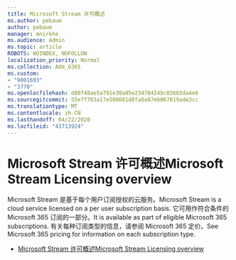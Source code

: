 ```yaml
---
title: Microsoft Stream 许可概述
ms.author: pebaum
author: pebaum
manager: mnirkhe
ms.audience: Admin
ms.topic: article
ROBOTS: NOINDEX, NOFOLLOW
localization_priority: Normal
ms.collection: Adm_O365
ms.custom:
- "9001693"
- "3770"
ms.openlocfilehash: d80f48ae5a791e30a85e23478424bc836b5da4e6
ms.sourcegitcommit: 55eff703a17e500681d8fa6a87eb067019ade3cc
ms.translationtype: MT
ms.contentlocale: zh-CN
ms.lasthandoff: 04/22/2020
ms.locfileid: "43713924"
---
```

# <a name="microsoft-stream-licensing-overview"></a><span data-ttu-id="ce7cb-102">Microsoft Stream 许可概述</span><span class="sxs-lookup"><span data-stu-id="ce7cb-102">Microsoft Stream Licensing overview</span></span>

<span data-ttu-id="ce7cb-103">Microsoft Stream 是基于每个用户订阅授权的云服务。</span><span class="sxs-lookup"><span data-stu-id="ce7cb-103">Microsoft Stream is a cloud service licensed on a per user subscription basis.</span></span> <span data-ttu-id="ce7cb-104">它可用作符合条件的 Microsoft 365 订阅的一部分。</span><span class="sxs-lookup"><span data-stu-id="ce7cb-104">It is available as part of eligible Microsoft 365 subscriptions.</span></span> <span data-ttu-id="ce7cb-105">有关每种订阅类型的信息，请参阅 Microsoft 365 定价。</span><span class="sxs-lookup"><span data-stu-id="ce7cb-105">See Microsoft 365 pricing for information on each subscription type.</span></span>

- [<span data-ttu-id="ce7cb-106">Microsoft Stream 许可概述</span><span class="sxs-lookup"><span data-stu-id="ce7cb-106">Microsoft Stream Licensing overview</span></span>](https://docs.microsoft.com/stream/license-overview)